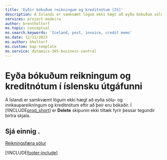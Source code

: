 ```yaml
---
title: 'Eyðir bókuðum reikningum og kreditnótum [IS]'
description: Á Íslandi er samkvæmt lögum ekki hægt að eyða bókuðum sölu- og innkaupareikningum og kreditnótum.
services: project-madeira
author: brentholtorf
ms.topic: conceptual
ms.search.keywords: 'Iceland, post, invoice, credit memo'
ms.date: 12/11/2023
ms.author: bholtorf
ms.custom: bap-template
ms.service: dynamics-365-business-central
---
```

# <a name="delete-posted-invoices-and-credit-memos-in-the-icelandic-version"></a>Eyða bókuðum reikningum og kreditnótum í íslensku útgáfunni

Á Íslandi er samkvæmt lögum ekki hægt að eyða sölu- og innkaupareikningum og kreditnótum eftir að þeir eru bókaðir. Í [!INCLUDE[prod_short](../../includes/prod_short.md)] er **Delete** skipunin ekki tiltæk fyrir þessar tegundir birtra skjala.

## <a name="see-also"></a>Sjá einnig .

[Reikningsfæra sölur](../../sales-how-invoice-sales.md)


[!INCLUDE[footer-include](../../includes/footer-banner.md)]
